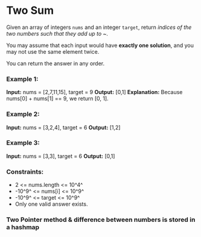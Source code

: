 # Two Sum

Given an array of integers `nums` and an integer `target`, return *indices of the two numbers such that they add up to ~*.

You may assume that each input would have **exactly one solution**, and you may not use the same element twice.

You can return the answer in any order.


### Example 1:
**Input:** nums = [2,7,11,15], target = 9
**Output:** [0,1]
**Explanation:** Because nums[0] + nums[1] == 9, we return [0, 1].

### Example 2:
**Input:** nums = [3,2,4], target = 6
**Output:** [1,2]

### Example 3:
**Input:** nums = [3,3], target = 6
**Output:** [0,1]
 

### Constraints:
- 2 <= nums.length <= 10^4^
- -10^9^ <= nums[i] <= 10^9^
- -10^9^ <= target <= 10^9^
- Only one valid answer exists.

### Two Pointer method & difference between numbers is stored in a hashmap
